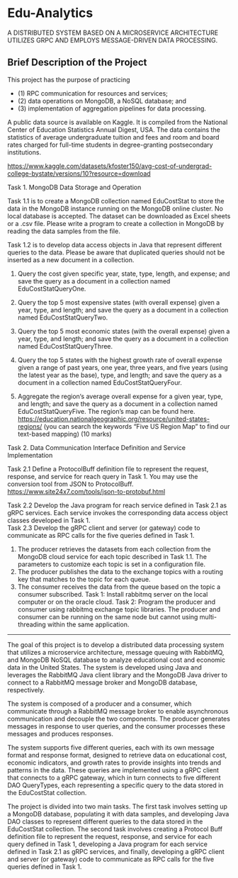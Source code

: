 # Edu-Analytics
A DISTRIBUTED SYSTEM BASED ON A MICROSERVICE ARCHITECTURE UTILIZES GRPC AND EMPLOYS MESSAGE-DRIVEN DATA PROCESSING.

## Brief Description of the Project  
This project has the purpose of practicing 
- (1) RPC communication for resources and services;
- (2) data operations on MongoDB, a NoSQL database; and
- (3) implementation of aggregation pipelines for data processing.

A public data source is available on Kaggle. It is compiled from the National Center of Education Statistics Annual Digest, USA. The data contains the statistics of average undergraduate tuition and fees and room and board rates charged for full-time students in degree-granting postsecondary institutions. 

https://www.kaggle.com/datasets/kfoster150/avg-cost-of-undergrad-college-bystate/versions/10?resource=download

Task 1. MongoDB Data Storage and Operation 

Task 1.1 is to create a MongoDB collection named EduCostStat to store the data in the MongoDB instance running on the MongoDB online cluster. No local database is accepted. The dataset can be downloaded as Excel sheets or a .csv file. Please write a program to create a collection in MongoDB by reading the data samples from the file.

Task 1.2 is to develop data access objects in Java that represent different queries to the data. Please be aware that duplicated queries should not be inserted as a new document in a collection. 
1) Query the cost given specific year, state, type, length, and expense; and save the query as a document in a collection named EduCostStatQueryOne. 
2) Query the top 5 most expensive states (with overall expense) given a year, type, and length; and save the query as a document in a collection named EduCostStatQueryTwo. 
3) Query the top 5 most economic states (with the overall expense) given a year, type, and length; and save the query as a document in a collection named EduCostStatQueryThree. 
4) Query the top 5 states with the highest growth rate of overall expense given a range of past years, one year, three years, and five years (using the latest year as the base), type, and length; and save the query as a document in a collection named EduCostStatQueryFour. 

5) Aggregate the region‘s average overall expense for a given year, type, and length; and save the query as a document in a collection named EduCostStatQueryFive. The region’s map can be found here. https://education.nationalgeographic.org/resource/united-states-regions/ (you can search the keywords “Five US Region Map” to find our text-based mapping) (10 marks) 

Task 2. Data Communication Interface Definition and Service Implementation 

Task 2.1 Define a ProtocolBuff definition file to represent the request, response, and service for reach query in Task 1. You may use the conversion tool from JSON to ProtocolBuff. https://www.site24x7.com/tools/json-to-protobuf.html 

Task 2.2 Develop the Java program for reach service defined in Task 2.1 as gRPC services. Each service invokes the corresponding data access object classes developed in Task 1.  
Task 2.3 Develop the gRPC client and server (or gateway) code to communicate as RPC calls for the five queries defined in Task 1.

1. The producer retrieves the datasets from each collection from the MongoDB cloud service for each topic described in Task 1.1. The parameters to customize each topic is set in a configuration file. 
2. The producer publishes the data to the exchange topics with a routing key that matches to the topic for each queue. 
3. The consumer receives the data from the queue based on the topic a consumer subscribed. 
Task 1: Install rabbitmq server on the local computer or on the oracle cloud. 
Task 2: Program the producer and consumer using rabbitmq exchange topic libraries. The producer and consumer can be running on the same node but cannot using multi-threading within the same application.

----------------------------------------------------------------------------------------------------------------------------------

The goal of this project is to develop a distributed data processing system that utilizes a microservice architecture, message queuing with RabbitMQ, and MongoDB NoSQL database to analyze educational cost and economic data in the United States. The system is developed using Java and leverages the RabbitMQ Java client library and the MongoDB Java driver to connect to a RabbitMQ message broker and MongoDB database, respectively.

The system is composed of a producer and a consumer, which communicate through a RabbitMQ message broker to enable asynchronous communication and decouple the two components. The producer generates messages in response to user queries, and the consumer processes these messages and produces responses.

The system supports five different queries, each with its own message format and response format, designed to retrieve data on educational cost, economic indicators, and growth rates to provide insights into trends and patterns in the data. These queries are implemented using a gRPC client that connects to a gRPC gateway, which in turn connects to five different DAO QueryTypes, each representing a specific query to the data stored in the EduCostStat collection.

The project is divided into two main tasks. The first task involves setting up a MongoDB database, populating it with data samples, and developing Java DAO classes to represent different queries to the data stored in the EduCostStat collection. The second task involves creating a Protocol Buff definition file to represent the request, response, and service for each query defined in Task 1, developing a Java program for each service defined in Task 2.1 as gRPC services, and finally, developing a gRPC client and server (or gateway) code to communicate as RPC calls for the five queries defined in Task 1.
